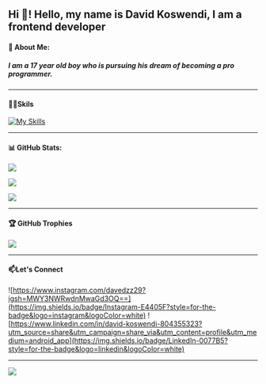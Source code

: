 ## Hi 👋! Hello, my name is David Koswendi, I am a frontend developer

<!-- #### 🚀MyGithub Stats
![DavidKoswendi GitHub stats](https://github-readme-stats.vercel.app/api?username=DavidKoswendi&show_icons=true&theme=dracula) -->
#### 💫 About Me:
##### I am a 17 year old boy who is pursuing his dream of becoming a pro programmer.
---

#### 👨‍💻Skils

[![My Skills](https://skillicons.dev/icons?i=html,css,js,figma,php,react,bootstrap,vite,laravel,mysql&theme=light&perline=5)](https://skillicons.dev)

---

#### 📊 GitHub Stats:
![](https://github-readme-stats.vercel.app/api?username=DavidKoswendi&theme=radical&hide_border=false&include_all_commits=false&count_private=false)<br/>


![](https://nirzak-streak-stats.vercel.app/?user=DavidKoswendi&theme=radical&hide_border=false)<br/>


![](https://github-readme-stats.vercel.app/api/top-langs/?username=DavidKoswendi&theme=radical&hide_border=false&include_all_commits=false&count_private=false&layout=compact)

---
#### 🏆 GitHub Trophies
![](https://github-profile-trophy.vercel.app/?username=DavidKoswendi&theme=radical&no-frame=false&no-bg=true&margin-w=4)

---
#### 📫Let's Connect
![https://www.instagram.com/davedzz29?igsh=MWY3NWRwdnMwaGd3OQ==](https://img.shields.io/badge/Instagram-E4405F?style=for-the-badge&logo=instagram&logoColor=white) ![https://www.linkedin.com/in/david-koswendi-804355323?utm_source=share&utm_campaign=share_via&utm_content=profile&utm_medium=android_app](https://img.shields.io/badge/LinkedIn-0077B5?style=for-the-badge&logo=linkedin&logoColor=white)

---
[![](https://visitcount.itsvg.in/api?id=DavidKoswendi&icon=0&color=0)](https://visitcount.itsvg.in)


